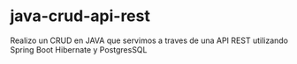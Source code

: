 # java-crud-api-rest
Realizo un CRUD en JAVA que servimos a traves de una API REST utilizando Spring Boot Hibernate y PostgresSQL
